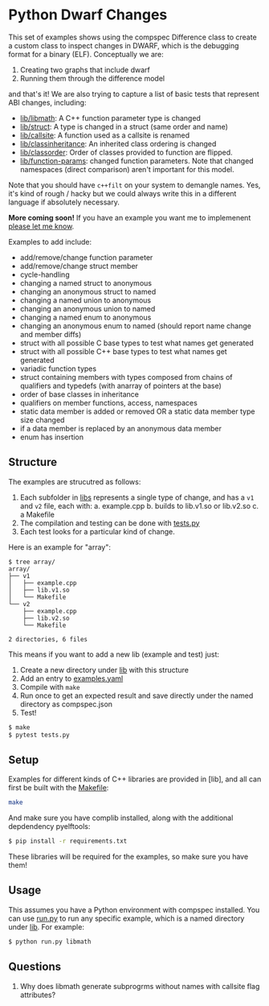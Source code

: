 # Python Dwarf Changes

This set of examples shows using the compspec Difference class to create a custom
class to inspect changes in DWARF, which is the debugging format for a binary (ELF).
Conceptually we are:

1. Creating two graphs that include dwarf
2. Running them through the difference model

and that's it! We are also trying to capture a list of basic tests that represent
ABI changes, including:

 - [lib/libmath](lib/libmath): A C++ function parameter type is changed
 - [lib/struct](lib/struct): A type is changed in a struct (same order and name)
 - [lib/callsite](lib/callsite): A function used as a callsite is renamed
 - [lib/classinheritance](lib/classinheritance): An inherited class ordering is changed 
 - [lib/classorder](lib/classorder): Order of classes provided to function are flipped.
 - [lib/function-params](lib/function-params): changed function parameters. Note that changed namespaces (direct comparison) aren't important for this model.

Note that you should have `c++filt` on your system to demangle names.
Yes, it's kind of rough / hacky but we could always write this in a different
language if absolutely necessary.

**More coming soon!** If you have an example you want me to implemenent [please let me know](https://github.com/compspec/compspec/issuess).

Examples to add include:

 - add/remove/change function parameter
 - add/remove/change struct member
 - cycle-handling
 - changing a named struct to anonymous
 - changing an anonymous struct to named
 - changing a named union to anonymous
 - changing an anonymous union to named
 - changing a named enum to anonymous
 - changing an anonymous enum to named (should report name change and member diffs)
 - struct with all possible C base types to test what names get generated 
 - struct with all possible C++ base types to test what names get generated 
 - variadic function types
 - struct containing members with types composed from chains of qualifiers and typedefs (with anarray of pointers at the base)
 - order of base classes in inheritance
 - qualifiers on member functions, access, namespaces
 - static data member is added or removed OR a static data member type size changed
 - if a data member is replaced by an anonymous data member
 - enum has insertion
 
## Structure

The examples are strucutred as follows:

1. Each subfolder in [libs](lib) represents a single type of change, and has a `v1` and `v2` file, each with:
  a. example.cpp
  b. builds to lib.v1.so or lib.v2.so
  c. a Makefile
2. The compilation and testing can be done with [tests.py](tests.py)
3. Each test looks for a particular kind of change.

Here is an example for "array":

```
$ tree array/
array/
├── v1
│   ├── example.cpp
│   ├── lib.v1.so
│   └── Makefile
└── v2
    ├── example.cpp
    ├── lib.v2.so
    └── Makefile

2 directories, 6 files
```

This means if you want to add a new lib (example and test) just:

1. Create a new directory under [lib](lib) with this structure
2. Add an entry to [examples.yaml](examples.yaml)
3. Compile with `make`
4. Run once to get an expected result and save directly under the named directory as compspec.json
4. Test!

```bash
$ make
$ pytest tests.py
```

## Setup

Examples for different kinds of C++ libraries are provided in [lib], and all can 
first be built with the [Makefile](Makefile):

```bash
make
```

And make sure you have complib installed, along with the additional depdendency
pyelftools:

```bash
$ pip install -r requirements.txt
```

These libraries will be required for the examples, so make sure you have them!

## Usage

This assumes you have a Python environment with compspec installed.
You can use [run.py](run.py) to run any specific example, which is a named
directory under [lib](lib). For example:


```bash
$ python run.py libmath
```

## Questions

1. Why does libmath generate subprogrms without names with callsite flag attributes?

